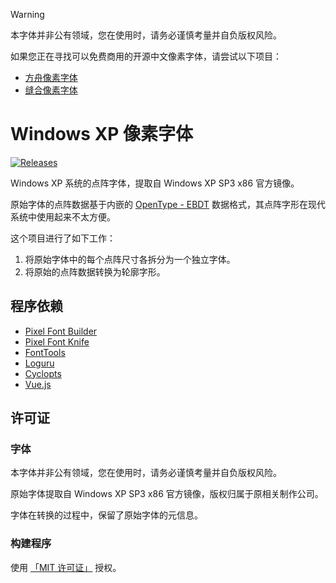 > [!WARNING]
> 
> 本字体并非公有领域，您在使用时，请务必谨慎考量并自负版权风险。
> 
> 如果您正在寻找可以免费商用的开源中文像素字体，请尝试以下项目：
>
> - [方舟像素字体](https://github.com/TakWolf/ark-pixel-font)
> - [缝合像素字体](https://github.com/TakWolf/fusion-pixel-font)

# Windows XP 像素字体

[![Releases](https://img.shields.io/github/v/release/TakWolf/winxp-pixel-font)](https://github.com/TakWolf/winxp-pixel-font/releases)

Windows XP 系统的点阵字体，提取自 Windows XP SP3 x86 官方镜像。

原始字体的点阵数据基于内嵌的 [OpenType - EBDT](https://learn.microsoft.com/en-us/typography/opentype/spec/ebdt) 数据格式，其点阵字形在现代系统中使用起来不太方便。

这个项目进行了如下工作：

1. 将原始字体中的每个点阵尺寸各拆分为一个独立字体。
2. 将原始的点阵数据转换为轮廓字形。

## 程序依赖

- [Pixel Font Builder](https://github.com/TakWolf/pixel-font-builder)
- [Pixel Font Knife](https://github.com/TakWolf/pixel-font-knife)
- [FontTools](https://github.com/fonttools/fonttools)
- [Loguru](https://github.com/Delgan/loguru)
- [Cyclopts](https://github.com/BrianPugh/cyclopts)
- [Vue.js](https://cn.vuejs.org)

## 许可证

### 字体

本字体并非公有领域，您在使用时，请务必谨慎考量并自负版权风险。

原始字体提取自 Windows XP SP3 x86 官方镜像，版权归属于原相关制作公司。

字体在转换的过程中，保留了原始字体的元信息。

### 构建程序

使用 [「MIT 许可证」](LICENSE-MIT) 授权。
